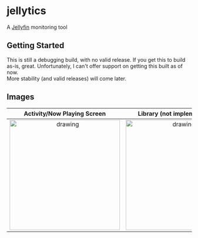 # jellytics

A [Jellyfin](https://jellyfin.org/) monitoring tool

## Getting Started
This is still a debugging build, with no valid release. If you get this to build as-is, great. Unfortunately, I can't offer support on getting this built as of now.  
More stability (and valid releases) will come later.

## Images

|                                                         Activity/Now Playing Screen                                                          |                                                        Library (not implemented yet)                                                         |                                                                   Settings                                                                   |
|:--------------------------------------------------------------------------------------------------------------------------------------------:|:--------------------------------------------------------------------------------------------------------------------------------------------:|:--------------------------------------------------------------------------------------------------------------------------------------------:|
| <img src="https://user-images.githubusercontent.com/47901540/192846598-e2e89b8d-d491-491d-80d5-5a455b4a76fd.PNG" alt="drawing" width="300"/> | <img src="https://user-images.githubusercontent.com/47901540/192846604-4a2fbc11-58bd-49e3-8c01-eeba34811708.PNG" alt="drawing" width="300"/> | <img src="https://user-images.githubusercontent.com/47901540/192846615-cec136b3-417d-4dd6-9f8d-b728dfc66f29.PNG" alt="drawing" width="300"/> |
